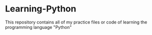 # Learning-Python
This repository contains all of my practice files or code of learning the programming language "Python"
